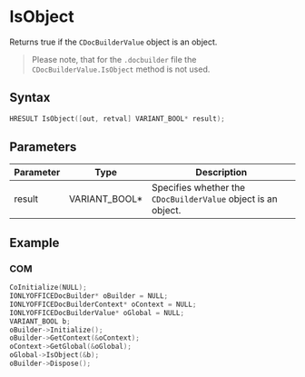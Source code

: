 # IsObject

Returns true if the `CDocBuilderValue` object is an object.

> Please note, that for the `.docbuilder` file the `CDocBuilderValue.IsObject` method is not used.

## Syntax

```cpp
HRESULT IsObject([out, retval] VARIANT_BOOL* result);
```

## Parameters

| Parameter | Type          | Description                                                   |
| --------- | ------------- | ------------------------------------------------------------- |
| result    | VARIANT_BOOL* | Specifies whether the `CDocBuilderValue` object is an object. |

## Example

### COM

```cpp
CoInitialize(NULL);
IONLYOFFICEDocBuilder* oBuilder = NULL;
IONLYOFFICEDocBuilderContext* oContext = NULL;
IONLYOFFICEDocBuilderValue* oGlobal = NULL;
VARIANT_BOOL b;
oBuilder->Initialize();
oBuilder->GetContext(&oContext);
oContext->GetGlobal(&oGlobal);
oGlobal->IsObject(&b);
oBuilder->Dispose();
```
